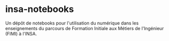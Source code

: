 # insa-notebooks
Un dépôt de notebooks pour l'utilisation du numérique dans les enseignements du parcours de Formation Initiale aux Métiers de l'Ingénieur (FIMI) à l'INSA.

